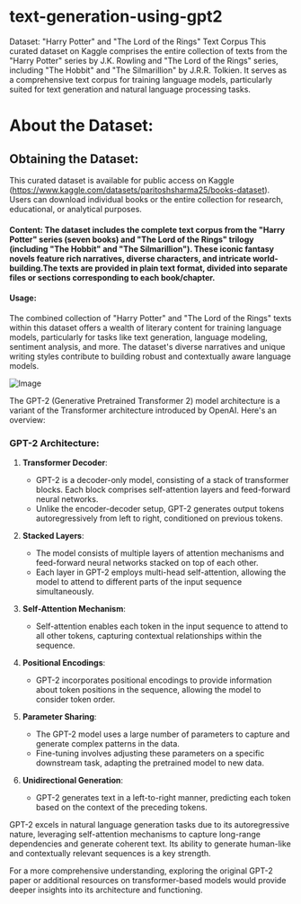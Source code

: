 # text-generation-using-gpt2

Dataset: "Harry Potter" and "The Lord of the Rings" Text Corpus
This curated dataset on Kaggle comprises the entire collection of texts from the "Harry Potter" series by J.K. Rowling and "The Lord of the Rings" series, including "The Hobbit" and "The Silmarillion" by J.R.R. Tolkien. It serves as a comprehensive text corpus for training language models, particularly suited for text generation and natural language processing tasks.

# About the Dataset:
 ## Obtaining the Dataset:
This curated dataset is available for public access on Kaggle (https://www.kaggle.com/datasets/paritoshsharma25/books-dataset). Users can download individual books or the entire collection for research, educational, or analytical purposes.

#### Content: The dataset includes the complete text corpus from the "Harry Potter" series (seven books) and "The Lord of the Rings" trilogy (including "The Hobbit" and "The Silmarillion"). These iconic fantasy novels feature rich narratives, diverse characters, and intricate world-building.The texts are provided in plain text format, divided into separate files or sections corresponding to each book/chapter.

####  Usage:
The combined collection of "Harry Potter" and "The Lord of the Rings" texts within this dataset offers a wealth of literary content for training language models, particularly for tasks like text generation, language modeling, sentiment analysis, and more. The dataset's diverse narratives and unique writing styles contribute to building robust and contextually aware language models.

![Image](https://drive.google.com/uc?export=view&id=1ZIdRb_uVHnFHoh3U21OlW4Yk6jfX73G4)

The GPT-2 (Generative Pretrained Transformer 2) model architecture is a variant of the Transformer architecture introduced by OpenAI. Here's an overview:

### GPT-2 Architecture:

1. **Transformer Decoder**:
   - GPT-2 is a decoder-only model, consisting of a stack of transformer blocks. Each block comprises self-attention layers and feed-forward neural networks.
   - Unlike the encoder-decoder setup, GPT-2 generates output tokens autoregressively from left to right, conditioned on previous tokens.

2. **Stacked Layers**:
   - The model consists of multiple layers of attention mechanisms and feed-forward neural networks stacked on top of each other.
   - Each layer in GPT-2 employs multi-head self-attention, allowing the model to attend to different parts of the input sequence simultaneously.

3. **Self-Attention Mechanism**:
   - Self-attention enables each token in the input sequence to attend to all other tokens, capturing contextual relationships within the sequence.

4. **Positional Encodings**:
   - GPT-2 incorporates positional encodings to provide information about token positions in the sequence, allowing the model to consider token order.

5. **Parameter Sharing**:
   - The GPT-2 model uses a large number of parameters to capture and generate complex patterns in the data.
   - Fine-tuning involves adjusting these parameters on a specific downstream task, adapting the pretrained model to new data.

6. **Unidirectional Generation**:
   - GPT-2 generates text in a left-to-right manner, predicting each token based on the context of the preceding tokens.

GPT-2 excels in natural language generation tasks due to its autoregressive nature, leveraging self-attention mechanisms to capture long-range dependencies and generate coherent text. Its ability to generate human-like and contextually relevant sequences is a key strength.

For a more comprehensive understanding, exploring the original GPT-2 paper or additional resources on transformer-based models would provide deeper insights into its architecture and functioning.
